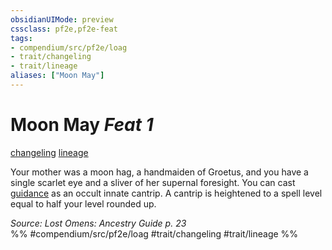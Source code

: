 ```yaml
---
obsidianUIMode: preview
cssclass: pf2e,pf2e-feat
tags:
- compendium/src/pf2e/loag
- trait/changeling
- trait/lineage
aliases: ["Moon May"]
---
```

# Moon May  *Feat 1*  
[changeling](changeling-b1.md "Changeling Ancestry & Heritage Trait")  [lineage](lineage-apg.md "Lineage  Trait")  


Your mother was a moon hag, a handmaiden of Groetus, and you have a single scarlet eye and a sliver of her supernal foresight. You can cast [guidance](guidance.md) as an occult innate cantrip. A cantrip is heightened to a spell level equal to half your level rounded up.

*Source: Lost Omens: Ancestry Guide p. 23*  
%% #compendium/src/pf2e/loag #trait/changeling #trait/lineage %%